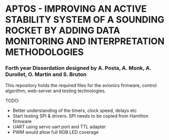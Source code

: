 # APTOS - IMPROVING AN ACTIVE STABILITY SYSTEM OF A SOUNDING ROCKET BY ADDING DATA MONITORING AND INTERPRETATION METHODOLOGIES

### Forth year Disserdation designed by A. Posta, A. Monk, A. Durollet, O. Martin and S. Bruton

This repository holds the required files for the avionics firmware, control algorithm, web-server and testing technologies. 


TODO:
- Better understanding of the timers, clock speed, delays etc
- Start testing SPI & drivers. SPI needs to be copied from Hamilton firmware
- UART using servo uart port and TTL adapter
- PWM would allow full RGB LED coverage
